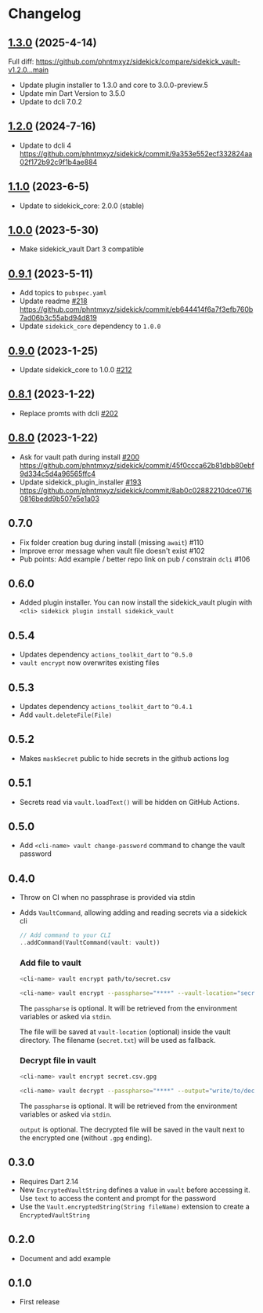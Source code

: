 # Changelog

## [1.3.0](https://github.com/phntmxyz/sidekick/compare/sidekick_vault-v1.2.0..sidekick_vault-v1.3.0) (2025-4-14)

Full diff: https://github.com/phntmxyz/sidekick/compare/sidekick_vault-v1.2.0...main

- Update plugin installer to 1.3.0 and core to 3.0.0-preview.5
- Update min Dart Version to 3.5.0
- Update to dcli 7.0.2

## [1.2.0](https://github.com/phntmxyz/sidekick/compare/sidekick_vault-v1.1.0..sidekick_vault-v1.2.0) (2024-7-16)

- Update to dcli 4 https://github.com/phntmxyz/sidekick/commit/9a353e552ecf332824aa02f172b92c9f1b4ae884

## [1.1.0](https://github.com/phntmxyz/sidekick/compare/sidekick_vault-v1.0.0..sidekick_vault-v1.1.0) (2023-6-5)

- Update to sidekick_core: 2.0.0 (stable)

## [1.0.0](https://github.com/phntmxyz/sidekick/compare/sidekick_vault-v0.9.1..sidekick_vault-v1.0.0) (2023-5-30)

- Make sidekick_vault Dart 3 compatible

## [0.9.1](https://github.com/phntmxyz/sidekick/compare/sidekick_vault-v0.9.0..sidekick_vault-v0.9.1) (2023-5-11)

- Add topics to `pubspec.yaml`
- Update readme [#218](https://github.com/phntmxyz/sidekick/pull/218) https://github.com/phntmxyz/sidekick/commit/eb644414f6a7f3efb760b7ad06b3c55abd94d819
- Update `sidekick_core` dependency to `1.0.0`

## [0.9.0](https://github.com/phntmxyz/sidekick/compare/sidekick_vault-v0.8.1..sidekick_vault-v0.9.0) (2023-1-25)

- Update sidekick_core to 1.0.0 [#212](https://github.com/phntmxyz/sidekick/pull/212)

## [0.8.1](https://github.com/phntmxyz/sidekick/compare/sidekick_vault-v0.8.0..sidekick_vault-v0.8.1) (2023-1-22)

- Replace promts with dcli [#202](https://github.com/phntmxyz/sidekick/pull/202)

## [0.8.0](https://github.com/phntmxyz/sidekick/compare/sidekick_vault-v0.7.0..sidekick_vault-v0.8.0) (2023-1-22)

- Ask for vault path during install [#200](https://github.com/phntmxyz/sidekick/pull/200) https://github.com/phntmxyz/sidekick/commit/45f0ccca62b81dbb80ebf9d334c5d4a96565ffc4
- Update sidekick_plugin_installer [#193](https://github.com/phntmxyz/sidekick/pull/193) https://github.com/phntmxyz/sidekick/commit/8ab0c02882210dce07160816bedd9b507e5e1a03

## 0.7.0
- Fix folder creation bug during install (missing `await`) #110
- Improve error message when vault file doesn't exist #102
- Pub points: Add example / better repo link on pub / constrain `dcli` #106

## 0.6.0
- Added plugin installer. You can now install the sidekick_vault plugin with `<cli> sidekick plugin install sidekick_vault`

## 0.5.4

- Updates dependency `actions_toolkit_dart` to `^0.5.0`
- `vault encrypt` now overwrites existing files

## 0.5.3

- Updates dependency `actions_toolkit_dart` to `^0.4.1`
- Add `vault.deleteFile(File)`

## 0.5.2

- Makes `maskSecret` public to hide secrets in the github actions log

## 0.5.1

- Secrets read via `vault.loadText()` will be hidden on GitHub Actions.   

## 0.5.0

- Add `<cli-name> vault change-password` command to change the vault password

## 0.4.0

- Throw on CI when no passphrase is provided via stdin
- Adds `VaultCommand`, allowing adding and reading secrets via a sidekick cli
    ```dart
    // Add command to your CLI
    ..addCommand(VaultCommand(vault: vault)) 
    ```
    
    ### Add file to vault
    
    ```bash
    <cli-name> vault encrypt path/to/secret.csv
    ```
    
    ```bash
    <cli-name> vault encrypt --passpharse="****" --vault-location="secret.txt.gpg" path/to/secret.txt
    ```
    
    The `passpharse` is optional.
    It will be retrieved from the environment variables or asked via `stdin`.
    
    The file will be saved at `vault-location` (optional) inside the vault directory.
    The filename (`secret.txt`) will be used as fallback.

    ### Decrypt file in vault
    
    ```bash
    <cli-name> vault encrypt secret.csv.gpg
    ```
    
    ```bash
    <cli-name> vault decrypt --passpharse="****" --output="write/to/decrypted.txt" secret.txt.gpg';
    ```
    
    The `passpharse` is optional.
    It will be retrieved from the environment variables or asked via `stdin`.
    
    `output` is optional.
    The decrypted file will be saved in the vault next to the encrypted one (without `.gpg` ending).
    

## 0.3.0

- Requires Dart 2.14
- New `EncryptedVaultString` defines a value in `vault` before accessing it. Use `text` to access the content and prompt for the password
- Use the `Vault.encryptedString(String fileName)` extension to create a `EncryptedVaultString`

## 0.2.0

- Document and add example

## 0.1.0

- First release

